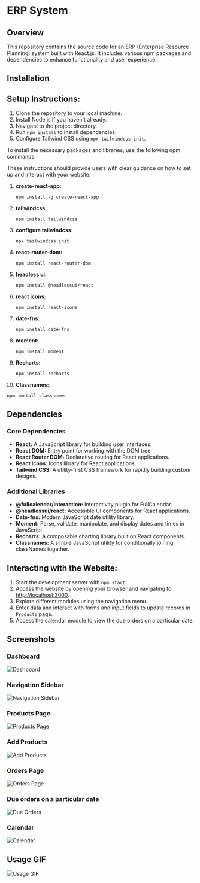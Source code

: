 # ERP System

## Overview

This repository contains the source code for an ERP (Enterprise Resource Planning) system built with React.js. It includes various npm packages and dependencies to enhance functionality and user experience.

## Installation

## Setup Instructions:

1. Clone the repository to your local machine.
2. Install Node.js if you haven't already.
3. Navigate to the project directory.
4. Run `npm install` to install dependencies.
5. Configure Tailwind CSS using `npx tailwindcss init`.

To install the necessary packages and libraries, use the following npm commands:

These instructions should provide users with clear guidance on how to set up and interact with your website.

1. **create-react-app:**
   ```
   npm install -g create-react-app
   ```

2. **tailwindcss:**
   ```
   npm install tailwindcss
   ```

3. **configure tailwindcss:**
   ```
   npx tailwindcss init
   ```

4. **react-router-dom:**
   ```
   npm install react-router-dom
   ```

5. **headless ui:**
   ```
   npm install @headlessui/react
   ```

6. **react icons:**
   ```
   npm install react-icons
   ```

7. **date-fns:**
   ```
   npm install date-fns
   ```

8. **moment:**
   ```
   npm install moment
   ```

9. **Recharts:**
   ```
   npm install recharts
   ```

10. **Classnames:**
   ```
   npm install classnames
   ```

## Dependencies

### Core Dependencies

- **React:** A JavaScript library for building user interfaces.
- **React DOM:** Entry point for working with the DOM tree.
- **React Router DOM:** Declarative routing for React applications.
- **React Icons:** Icons library for React applications.
- **Tailwind CSS:** A utility-first CSS framework for rapidly building custom designs.

### Additional Libraries

- **@fullcalendar/interaction:** Interactivity plugin for FullCalendar.
- **@headlessui/react:** Accessible UI components for React applications.
- **Date-fns:** Modern JavaScript date utility library.
- **Moment:** Parse, validate, manipulate, and display dates and times in JavaScript.
- **Recharts:** A composable charting library built on React components.
- **Classnames:** A simple JavaScript utility for conditionally joining classNames together.

## Interacting with the Website:

1. Start the development server with `npm start`.
2. Access the website by opening your browser and navigating to [http://localhost:3000](http://localhost:3000).
3. Explore different modules using the navigation menu.
4. Enter data and interact with forms and input fields to update records in `Products` page.
5. Access the calendar module to view the due orders on a particular date.

## Screenshots

### Dashboard
![Dashboard](./screenshots/Dashboard.png)

### Navigation Sidebar
![Navigation Sidebar](./screenshots/Sidebar.png)

### Products Page
![Products Page](./screenshots/ProductsPage.png)

### Add Products
![Add Products](./screenshots/Add_Products_to_Page.png)

### Orders Page
![Orders Page](./screenshots/OrdersPage.png)

### Due orders on a particular date
![Due Orders](./screenshots/Due_Orders_On_a_Particular_day.png)

### Calendar
![Calendar](./screenshots/Calender.png)

## Usage GIF
![Usage GIF](path/to/usage-gif.gif)